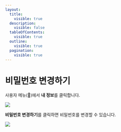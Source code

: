 ```yaml
---
layout:
  title:
    visible: true
  description:
    visible: false
  tableOfContents:
    visible: true
  outline:
    visible: true
  pagination:
    visible: true
---
```


# 비밀번호 변경하기

사용자 메뉴(👤)에서 **내 정보**를 클릭합니다.

![](https://help.stibee.com/hc/article\_attachments/4756539590927/6270c49dc315b.png)&#x20;

**비밀번호 변경하기**를 클릭하면 비밀번호를 변경할 수 있습니다.

![](https://help.stibee.com/hc/article\_attachments/4756567538703/6270c4a025abb.png)
